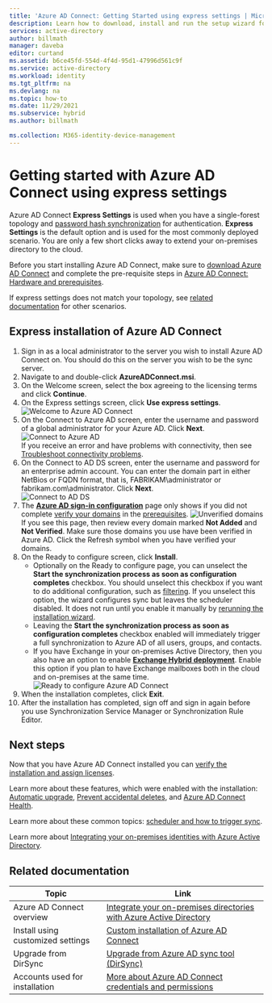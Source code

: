 ```yaml
---
title: 'Azure AD Connect: Getting Started using express settings | Microsoft Docs'
description: Learn how to download, install and run the setup wizard for Azure AD Connect.
services: active-directory
author: billmath
manager: daveba
editor: curtand
ms.assetid: b6ce45fd-554d-4f4d-95d1-47996d561c9f
ms.service: active-directory
ms.workload: identity
ms.tgt_pltfrm: na
ms.devlang: na
ms.topic: how-to
ms.date: 11/29/2021
ms.subservice: hybrid
ms.author: billmath

ms.collection: M365-identity-device-management
---
```

# Getting started with Azure AD Connect using express settings
Azure AD Connect **Express Settings** is used when you have a single-forest topology and [password hash synchronization](how-to-connect-password-hash-synchronization.md) for authentication. **Express Settings** is the default option and is used for the most commonly deployed scenario. You are only a few short clicks away to extend your on-premises directory to the cloud.

Before you start installing Azure AD Connect, make sure to [download Azure AD Connect](https://go.microsoft.com/fwlink/?LinkId=615771) and complete the pre-requisite steps in [Azure AD Connect: Hardware and prerequisites](how-to-connect-install-prerequisites.md).

If express settings does not match your topology, see [related documentation](#related-documentation) for other scenarios.

## Express installation of Azure AD Connect

1. Sign in as a local administrator to the server you wish to install Azure AD Connect on. You should do this on the server you wish to be the sync server.
2. Navigate to and double-click **AzureADConnect.msi**.
3. On the Welcome screen, select the box agreeing to the licensing terms and click **Continue**.  
4. On the Express settings screen, click **Use express settings**.  
   ![Welcome to Azure AD Connect](./media/how-to-connect-install-express/express.png)
5. On the Connect to Azure AD screen, enter the username and password of a global administrator for your Azure AD. Click **Next**.  
   ![Connect to Azure AD](./media/how-to-connect-install-express/connectaad.png)  
   If you receive an error and have problems with connectivity, then see [Troubleshoot connectivity problems](tshoot-connect-connectivity.md).
6. On the Connect to AD DS screen, enter the username and password for an enterprise admin account. You can enter the domain part in either NetBios or FQDN format, that is, FABRIKAM\administrator or fabrikam.com\administrator. Click **Next**.  
   ![Connect to AD DS](./media/how-to-connect-install-express/connectad.png)
7. The [**Azure AD sign-in configuration**](plan-connect-user-signin.md#azure-ad-sign-in-configuration) page only shows if you did not complete [verify your domains](../fundamentals/add-custom-domain.md) in the [prerequisites](how-to-connect-install-prerequisites.md).
   ![Unverified domains](./media/how-to-connect-install-express/unverifieddomain.png)  
   If you see this page, then review every domain marked **Not Added** and **Not Verified**. Make sure those domains you use have been verified in Azure AD. Click the Refresh symbol when you have verified your domains.
8. On the Ready to configure screen, click **Install**.
   * Optionally on the Ready to configure page, you can unselect the **Start the synchronization process as soon as configuration completes** checkbox. You should unselect this checkbox if you want to do additional configuration, such as [filtering](how-to-connect-sync-configure-filtering.md). If you unselect this option, the wizard configures sync but leaves the scheduler disabled. It does not run until you enable it manually by [rerunning the installation wizard](how-to-connect-installation-wizard.md).
   * Leaving the **Start the synchronization process as soon as configuration completes** checkbox enabled will immediately trigger a full synchronization to Azure AD of all users, groups, and contacts.
   * If you have Exchange in your on-premises Active Directory, then you also have an option to enable [**Exchange Hybrid deployment**](/exchange/exchange-hybrid). Enable this option if you plan to have Exchange mailboxes both in the cloud and on-premises at the same time.
     ![Ready to configure Azure AD Connect](./media/how-to-connect-install-express/readytoconfigure.png)
9. When the installation completes, click **Exit**.
10. After the installation has completed, sign off and sign in again before you use Synchronization Service Manager or Synchronization Rule Editor.


## Next steps
Now that you have Azure AD Connect installed you can [verify the installation and assign licenses](how-to-connect-post-installation.md).

Learn more about these features, which were enabled with the installation: [Automatic upgrade](how-to-connect-install-automatic-upgrade.md), [Prevent accidental deletes](how-to-connect-sync-feature-prevent-accidental-deletes.md), and [Azure AD Connect Health](how-to-connect-health-sync.md).

Learn more about these common topics: [scheduler and how to trigger sync](how-to-connect-sync-feature-scheduler.md).

Learn more about [Integrating your on-premises identities with Azure Active Directory](whatis-hybrid-identity.md).

## Related documentation

| Topic | Link |
| --- | --- |
| Azure AD Connect overview | [Integrate your on-premises directories with Azure Active Directory](whatis-hybrid-identity.md)
| Install using customized settings | [Custom installation of Azure AD Connect](how-to-connect-install-custom.md) |
| Upgrade from DirSync | [Upgrade from Azure AD sync tool (DirSync)](how-to-dirsync-upgrade-get-started.md)|
| Accounts used for installation | [More about Azure AD Connect credentials and permissions](reference-connect-accounts-permissions.md) |